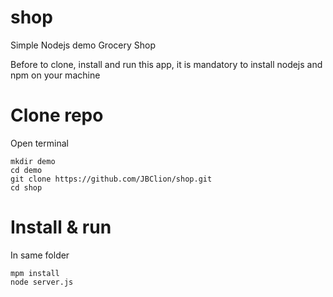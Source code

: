 # shop
Simple Nodejs demo Grocery Shop

Before to clone, install and run this app, it is mandatory to install nodejs and npm on your machine

# Clone repo
Open terminal

```
mkdir demo
cd demo
git clone https://github.com/JBClion/shop.git
cd shop
```

# Install & run
In same folder

```
mpm install
node server.js
```
